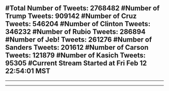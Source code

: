 #Total Number of Tweets: 2768482 
#Number of Trump Tweets: 909142
#Number of Cruz Tweets: 546204
#Number of Clinton Tweets: 346232
#Number of Rubio Tweets: 286894
#Number of Jeb! Tweets: 261276
#Number of Sanders Tweets: 201612
#Number of Carson Tweets: 121879
#Number of Kasich Tweets: 95305
#Current Stream Started at Fri Feb 12 22:54:01 MST
---
---
---
